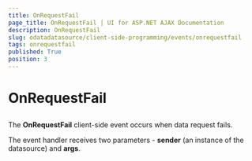 ```yaml
---
title: OnRequestFail
page_title: OnRequestFail | UI for ASP.NET AJAX Documentation
description: OnRequestFail
slug: odatadatasource/client-side-programming/events/onrequestfail
tags: onrequestfail
published: True
position: 3
---
```


# OnRequestFail



## 

The **OnRequestFail** client-side event occurs when data request fails.

The event handler receives two parameters - **sender** (an instance of the datasource) and **args**.
